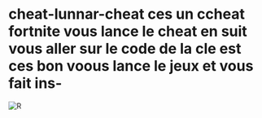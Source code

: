 # cheat-lunnar-cheat ces un ccheat fortnite vous lance le cheat en suit vous aller sur le code de la cle est ces bon voous lance le jeux et vous fait ins-
![R](https://github.com/qwerty5443/cheat-lunnar-cheat/assets/140923854/613805be-665c-496b-9ad2-73e1030c59b9)
